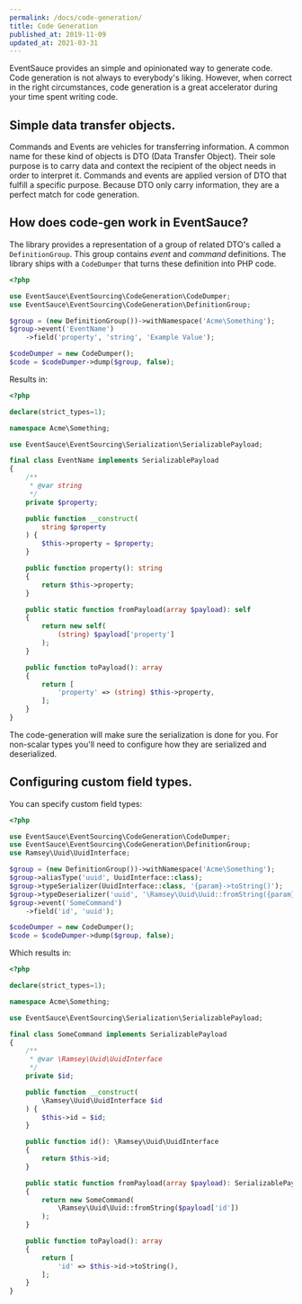 ```yaml
---
permalink: /docs/code-generation/
title: Code Generation
published_at: 2019-11-09
updated_at: 2021-03-31
---
```


EventSauce provides an simple and opinionated way to generate code. Code generation
is not always to everybody's liking. However, when correct in the right circumstances,
code generation is a great accelerator during your time spent writing code.

## Simple data transfer objects.

Commands and Events are vehicles for transferring information. A common name for these kind
of objects is DTO (Data Transfer Object). Their sole purpose is to carry data and context the
recipient of the object needs in order to interpret it. Commands and events are applied version
of DTO that fulfill a specific purpose. Because DTO only carry information, they are a perfect
match for code generation.

## How does code-gen work in EventSauce?

The library provides a representation of a group of related DTO's called a `DefinitionGroup`. This
group contains *event* and *command* definitions. The library ships with a `CodeDumper` that turns
these definition into PHP code.

```php
<?php

use EventSauce\EventSourcing\CodeGeneration\CodeDumper;
use EventSauce\EventSourcing\CodeGeneration\DefinitionGroup;

$group = (new DefinitionGroup())->withNamespace('Acme\Something');
$group->event('EventName')
    ->field('property', 'string', 'Example Value');

$codeDumper = new CodeDumper();
$code = $codeDumper->dump($group, false);
```

Results in:

```php
<?php

declare(strict_types=1);

namespace Acme\Something;

use EventSauce\EventSourcing\Serialization\SerializablePayload;

final class EventName implements SerializablePayload
{
    /**
     * @var string
     */
    private $property;

    public function __construct(
        string $property
    ) {
        $this->property = $property;
    }

    public function property(): string
    {
        return $this->property;
    }

    public static function fromPayload(array $payload): self
    {
        return new self(
            (string) $payload['property']
        );
    }

    public function toPayload(): array
    {
        return [
            'property' => (string) $this->property,
        ];
    }
}
```

The code-generation will make sure the serialization is done for you. For non-scalar types
you'll need to configure how they are serialized and deserialized.

## Configuring custom field types.

You can specify custom field types:

```php
<?php

use EventSauce\EventSourcing\CodeGeneration\CodeDumper;
use EventSauce\EventSourcing\CodeGeneration\DefinitionGroup;
use Ramsey\Uuid\UuidInterface;

$group = (new DefinitionGroup())->withNamespace('Acme\Something');
$group->aliasType('uuid', UuidInterface::class);
$group->typeSerializer(UuidInterface::class, '{param}->toString()');
$group->typeDeserializer('uuid', '\Ramsey\Uuid\Uuid::fromString({param})');
$group->event('SomeCommand')
    ->field('id', 'uuid');

$codeDumper = new CodeDumper();
$code = $codeDumper->dump($group, false);
```

Which results in:

```php
<?php

declare(strict_types=1);

namespace Acme\Something;

use EventSauce\EventSourcing\Serialization\SerializablePayload;

final class SomeCommand implements SerializablePayload
{
    /**
     * @var \Ramsey\Uuid\UuidInterface
     */
    private $id;

    public function __construct(
        \Ramsey\Uuid\UuidInterface $id
    ) {
        $this->id = $id;
    }

    public function id(): \Ramsey\Uuid\UuidInterface
    {
        return $this->id;
    }

    public static function fromPayload(array $payload): SerializablePayload
    {
        return new SomeCommand(
            \Ramsey\Uuid\Uuid::fromString($payload['id'])
        );
    }

    public function toPayload(): array
    {
        return [
            'id' => $this->id->toString(),
        ];
    }
}
```
